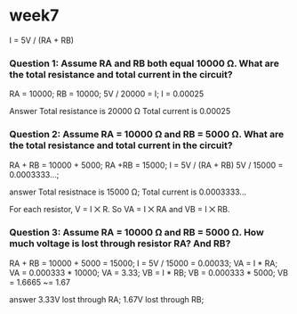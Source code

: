 # week7
 I = 5V / (RA + RB)
### Question 1: Assume RA and RB both equal 10000 Ω. What are the total resistance and total current in the circuit?
RA = 10000; RB = 10000;
5V / 20000 = I;
I = 0.00025

Answer
Total resistance is 20000 Ω
Total current is 0.00025

### Question 2: Assume RA = 10000 Ω and RB = 5000 Ω. What are the total resistance and total current in the circuit?
RA + RB = 10000 + 5000;
RA +RB = 15000;
I = 5V / (RA + RB)
5V / 15000 = 0.0003333...;

answer
Total resistnace is 15000 Ω;
Total current is 0.0003333...


For each resistor, V = I ⨉ R. So VA = I ⨉ RA and VB = I ⨉ RB.

### Question 3: Assume RA = 10000 Ω and RB = 5000 Ω. How much voltage is lost through resistor RA? And RB?
RA + RB = 10000 + 5000 = 15000;
I = 5V / 15000 = 0.00033;
VA = I * RA; VA = 0.000333 * 10000;
VA = 3.33;
VB = I * RB; VB = 0.000333 * 5000;
VB = 1.6665 ~= 1.67

answer
3.33V lost through RA;
1.67V lost through RB;
